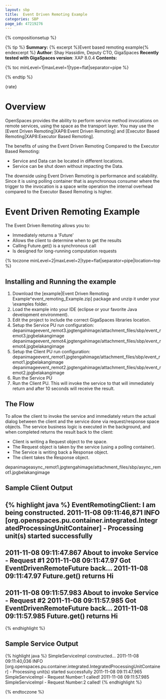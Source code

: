 ```yaml
---
layout: sbp
title:  Event Driven Remoting Example
categories: SBP
page_id: 47219276
---
```


{% compositionsetup %}


{% tip %}
**Summary:** {% excerpt %}Event based remoting example{% endexcerpt %}
**Author**: Shay Hassidim, Deputy CTO, GigaSpaces
**Recently tested with GigaSpaces version**: XAP 8.0.4
**Contents:**

{% toc minLevel=1|maxLevel=1|type=flat|separator=pipe %}

{% endtip %}

{rate}

# Overview

OpenSpaces provides the ability to perform service method invocations on remote services, using the space as the transport layer. You may use the [Event Driven Remoting|XAP8:Event Driven Remoting] and [Executor Based Remoting|XAP8:Executor Based Remoting].

The benefits of using the Event Driven Remoting Compared to the Executor Based Remoting:
- Service and Data can be located in different locations.
- Service can be shut down without impacting the Data.

The downside using Event Driven Remoting is performance and scalability. Since it is using polling container that is asynchronous consumer where the trigger to the invocation is a space write operation the internal overhead compared to the Executor Based Remoting is higher.

# Event Driven Remoting Example

The Event Driven Remoting allows you to:
- Immediately returns a 'Future'
- Allows the client to determine when to get the results
- Calling Future.get() is a synchronous call
- Is designed for long-running computation requests

{% toczone minLevel=2|maxLevel=2|type=flat|separator=pipe|location=top %}

## Installing and Running the example

1. Download the [example|Event Driven Remoting Example^event_remoting_Example.zip] package and unzip it under your <GigaSpaces Root>\examples folder.
2. Load the example into your IDE (eclipse or your favorite Java development environment).
3. Edit the project to include the correct GigaSpaces libraries location.
4. Setup the Service PU run configuration:
depanimageevent_remot3.jpgtengahimage/attachment_files/sbp/event_remot3.jpgbelakangimage
depanimageevent_remot4.jpgtengahimage/attachment_files/sbp/event_remot4.jpgbelakangimage
5. Setup the Client PU run configuration:
depanimageevent_remot1.jpgtengahimage/attachment_files/sbp/event_remot1.jpgbelakangimage
depanimageevent_remot2.jpgtengahimage/attachment_files/sbp/event_remot2.jpgbelakangimage
6. Run the Service PU
7. Run the Client PU. This will invoke the service to that will immediately return and after 10 seconds will receive the result.

## The Flow

To allow the client to invoke the service and immediately return the actual dialog between the client and the service done via request/response space objects. The service business logic is executed in the background, and when completed returns the result back to the client:
- Client is writing a Request object to the space.
- The Request object is taken by the service (using a polling container).
- The Service is writing back a Response object.
- The client takes the Response object.

depanimageasync_remot1.jpgtengahimage/attachment_files/sbp/async_remot1.jpgbelakangimage

## Sample Client Output



{% highlight java %}
EventRemotingClient: I am being constructed.
2011-11-08 09:11:46,871  INFO [org.openspaces.pu.container.integrated.IntegratedProcessingUnitContainer] -
Processing unit(s) started successfully
---------------------------------------------------
2011-11-08 09:11:47.867 About to invoke Service - Request #1
2011-11-08 09:11:47.97 Got EventDrivenRemoteFuture back...
2011-11-08 09:11:47.97 Future.get() returns Hi
---------------------------------------------------
2011-11-08 09:11:57.983 About to invoke Service - Request #2
2011-11-08 09:11:57.985 Got EventDrivenRemoteFuture back...
2011-11-08 09:11:57.985 Future.get() returns Hi
---------------------------------------------------
{% endhighlight %}


## Sample Service Output


{% highlight java %}
SimpleServiceImpl constructed...
2011-11-08 09:11:40,036  INFO [org.openspaces.pu.container.integrated.IntegratedProcessingUnitContainer] -
Processing unit(s) started successfully
2011-11-08 09:11:47.965 SimpleServiceImpl - Request Number:1 called!
2011-11-08 09:11:57.985 SimpleServiceImpl - Request Number:2 called!
{% endhighlight %}

{% endtoczone %}